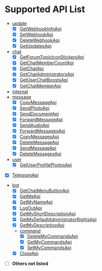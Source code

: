 # Supported API List

- [update](src/commonMain/kotlin/love/forte/simbot/telegram/api/update)
  -  [x] [GetWebhookInfoApi](src/commonMain/kotlin/love/forte/simbot/telegram/api/update/GetWebhookInfoApi.kt)
  -  [x] [SetWebhookApi](src/commonMain/kotlin/love/forte/simbot/telegram/api/update/SetWebhookApi.kt)
  -  [x] [DeleteWebhookApi](src/commonMain/kotlin/love/forte/simbot/telegram/api/update/DeleteWebhookApi.kt)
  -  [x] [GetUpdatesApi](src/commonMain/kotlin/love/forte/simbot/telegram/api/update/GetUpdatesApi.kt)
- [chat](src/commonMain/kotlin/love/forte/simbot/telegram/api/chat)
  -  [x] [GetForumTopicIconStickersApi](src/commonMain/kotlin/love/forte/simbot/telegram/api/chat/GetForumTopicIconStickersApi.kt)
  -  [x] [GetChatMemberCountApi](src/commonMain/kotlin/love/forte/simbot/telegram/api/chat/GetChatMemberCountApi.kt)
  -  [x] [GetChatApi](src/commonMain/kotlin/love/forte/simbot/telegram/api/chat/GetChatApi.kt)
  -  [x] [GetChatAdministratorsApi](src/commonMain/kotlin/love/forte/simbot/telegram/api/chat/GetChatAdministratorsApi.kt)
  -  [x] [GetUserChatBoostsApi](src/commonMain/kotlin/love/forte/simbot/telegram/api/chat/GetUserChatBoostsApi.kt)
  -  [x] [GetChatMemberApi](src/commonMain/kotlin/love/forte/simbot/telegram/api/chat/GetChatMemberApi.kt)
- [internal](src/commonMain/kotlin/love/forte/simbot/telegram/api/internal)
- [message](src/commonMain/kotlin/love/forte/simbot/telegram/api/message)
  -  [x] [CopyMessageApi](src/commonMain/kotlin/love/forte/simbot/telegram/api/message/CopyMessageApi.kt)
  -  [x] [SendPhotoApi](src/commonMain/kotlin/love/forte/simbot/telegram/api/message/SendPhotoApi.kt)
  -  [x] [SendDocumentApi](src/commonMain/kotlin/love/forte/simbot/telegram/api/message/SendDocumentApi.kt)
  -  [x] [ForwardMessageApi](src/commonMain/kotlin/love/forte/simbot/telegram/api/message/ForwardMessageApi.kt)
  -  [x] [SendAudioApi](src/commonMain/kotlin/love/forte/simbot/telegram/api/message/SendAudioApi.kt)
  -  [x] [ForwardMessagesApi](src/commonMain/kotlin/love/forte/simbot/telegram/api/message/ForwardMessagesApi.kt)
  -  [x] [CopyMessagesApi](src/commonMain/kotlin/love/forte/simbot/telegram/api/message/CopyMessagesApi.kt)
  -  [x] [DeleteMessageApi](src/commonMain/kotlin/love/forte/simbot/telegram/api/message/DeleteMessageApi.kt)
  -  [x] [SendMessageApi](src/commonMain/kotlin/love/forte/simbot/telegram/api/message/SendMessageApi.kt)
  -  [x] [DeleteMessagesApi](src/commonMain/kotlin/love/forte/simbot/telegram/api/message/DeleteMessagesApi.kt)
- [user](src/commonMain/kotlin/love/forte/simbot/telegram/api/user)
  -  [x] [GetUserProfilePhotosApi](src/commonMain/kotlin/love/forte/simbot/telegram/api/user/GetUserProfilePhotosApi.kt)
-  [x] [TelegramApi](src/commonMain/kotlin/love/forte/simbot/telegram/api/TelegramApi.kt)
- [bot](src/commonMain/kotlin/love/forte/simbot/telegram/api/bot)
  -  [x] [GetChatMenuButtonApi](src/commonMain/kotlin/love/forte/simbot/telegram/api/bot/GetChatMenuButtonApi.kt)
  -  [x] [GetMeApi](src/commonMain/kotlin/love/forte/simbot/telegram/api/bot/GetMeApi.kt)
  -  [x] [GetMyNameApi](src/commonMain/kotlin/love/forte/simbot/telegram/api/bot/GetMyNameApi.kt)
  -  [x] [LogOutApi](src/commonMain/kotlin/love/forte/simbot/telegram/api/bot/LogOutApi.kt)
  -  [x] [GetMyShortDescriptionApi](src/commonMain/kotlin/love/forte/simbot/telegram/api/bot/GetMyShortDescriptionApi.kt)
  -  [x] [GetMyDefaultAdministratorRightsApi](src/commonMain/kotlin/love/forte/simbot/telegram/api/bot/GetMyDefaultAdministratorRightsApi.kt)
  -  [x] [GetMyDescriptionApi](src/commonMain/kotlin/love/forte/simbot/telegram/api/bot/GetMyDescriptionApi.kt)
  - [command](src/commonMain/kotlin/love/forte/simbot/telegram/api/bot/command)
    -  [x] [DeleteMyCommandsApi](src/commonMain/kotlin/love/forte/simbot/telegram/api/bot/command/DeleteMyCommandsApi.kt)
    -  [x] [GetMyCommandsApi](src/commonMain/kotlin/love/forte/simbot/telegram/api/bot/command/GetMyCommandsApi.kt)
    -  [x] [SetMyCommandsApi](src/commonMain/kotlin/love/forte/simbot/telegram/api/bot/command/SetMyCommandsApi.kt)
  -  [x] [CloseApi](src/commonMain/kotlin/love/forte/simbot/telegram/api/bot/CloseApi.kt)
- [ ] **Others not listed**
